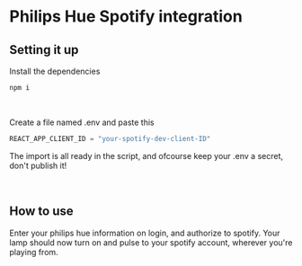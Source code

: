 # Philips Hue Spotify integration

## Setting it up
Install the dependencies
```javascript
npm i
```

<br>

Create a file named .env and paste this
```javascript
REACT_APP_CLIENT_ID = "your-spotify-dev-client-ID"
```

The import is all ready in the script, and ofcourse keep your .env a secret, don't publish it!


<br>

## How to use

Enter your philips hue information on login, and authorize to spotify. Your lamp should now turn on and pulse to your spotify account, wherever you're playing from.
 

